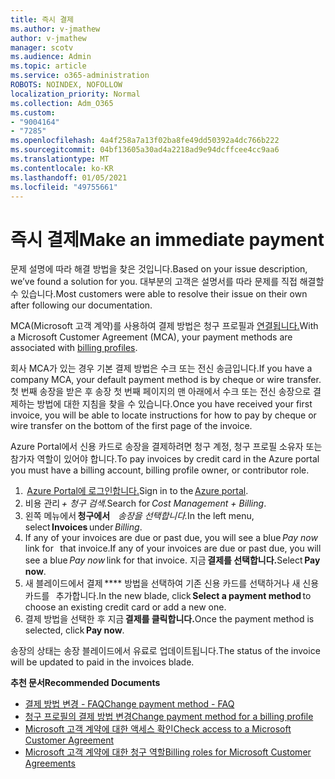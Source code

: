 ```yaml
---
title: 즉시 결제
ms.author: v-jmathew
author: v-jmathew
manager: scotv
ms.audience: Admin
ms.topic: article
ms.service: o365-administration
ROBOTS: NOINDEX, NOFOLLOW
localization_priority: Normal
ms.collection: Adm_O365
ms.custom:
- "9004164"
- "7285"
ms.openlocfilehash: 4a4f258a7a13f02ba8fe49dd50392a4dc766b222
ms.sourcegitcommit: 04bf13605a30ad4a2218ad9e94dcffcee4cc9aa6
ms.translationtype: MT
ms.contentlocale: ko-KR
ms.lasthandoff: 01/05/2021
ms.locfileid: "49755661"
---
```

# <a name="make-an-immediate-payment"></a><span data-ttu-id="243c6-102">즉시 결제</span><span class="sxs-lookup"><span data-stu-id="243c6-102">Make an immediate payment</span></span>

<span data-ttu-id="243c6-103">문제 설명에 따라 해결 방법을 찾은 것입니다.</span><span class="sxs-lookup"><span data-stu-id="243c6-103">Based on your issue description, we’ve found a solution for you.</span></span> <span data-ttu-id="243c6-104">대부분의 고객은 설명서를 따라 문제를 직접 해결할 수 있습니다.</span><span class="sxs-lookup"><span data-stu-id="243c6-104">Most customers were able to resolve their issue on their own after following our documentation.</span></span>

<span data-ttu-id="243c6-105">MCA(Microsoft 고객 계약)를 사용하여 결제 방법은 청구 프로필과 [연결됩니다.](https://docs.microsoft.com/azure/billing/billing-how-to-change-credit-card?WT.mc_id=Portal-Microsoft_Azure_Support#change-payment-method-for-a-billing-profile)</span><span class="sxs-lookup"><span data-stu-id="243c6-105">With a Microsoft Customer Agreement (MCA), your payment methods are associated with [billing profiles](https://docs.microsoft.com/azure/billing/billing-how-to-change-credit-card?WT.mc_id=Portal-Microsoft_Azure_Support#change-payment-method-for-a-billing-profile).</span></span>

<span data-ttu-id="243c6-106">회사 MCA가 있는 경우 기본 결제 방법은 수크 또는 전신 송금입니다.</span><span class="sxs-lookup"><span data-stu-id="243c6-106">If you have a company MCA, your default payment method is by cheque or wire transfer.</span></span> <span data-ttu-id="243c6-107">첫 번째 송장을 받은 후 송장 첫 번째 페이지의 맨 아래에서 수크 또는 전신 송장으로 결제하는 방법에 대한 지침을 찾을 수 있습니다.</span><span class="sxs-lookup"><span data-stu-id="243c6-107">Once you have received your first invoice, you will be able to locate instructions for how to pay by cheque or wire transfer on the bottom of the first page of the invoice.</span></span>

<span data-ttu-id="243c6-108">Azure Portal에서 신용 카드로 송장을 결제하려면 청구 계정, 청구 프로필 소유자 또는 참가자 역할이 있어야 합니다.</span><span class="sxs-lookup"><span data-stu-id="243c6-108">To pay invoices by credit card in the Azure portal you must have a billing account, billing profile owner, or contributor role.</span></span>

1. <span data-ttu-id="243c6-109"> [Azure Portal에 로그인합니다.](https://portal.azure.com/)</span><span class="sxs-lookup"><span data-stu-id="243c6-109">Sign in to the [Azure portal](https://portal.azure.com/).</span></span>
2. <span data-ttu-id="243c6-110">비용 관리 *+ 청구 검색.*</span><span class="sxs-lookup"><span data-stu-id="243c6-110">Search for *Cost Management + Billing*.</span></span>
3. <span data-ttu-id="243c6-111">왼쪽 메뉴에서 **청구에서**    *송장을 선택합니다.*</span><span class="sxs-lookup"><span data-stu-id="243c6-111">In the left menu, select **Invoices** under *Billing*.</span></span>
4. <span data-ttu-id="243c6-112">If any of your invoices are due or past due, you will see a blue *Pay now* link for   that invoice.</span><span class="sxs-lookup"><span data-stu-id="243c6-112">If any of your invoices are due or past due, you will see a blue *Pay now* link for that invoice.</span></span> <span data-ttu-id="243c6-113">지금 **결제를 선택합니다.**</span><span class="sxs-lookup"><span data-stu-id="243c6-113">Select **Pay now**.</span></span>
5. <span data-ttu-id="243c6-114">새 블레이드에서 결제 \*\*\*\* 방법을 선택하여 기존 신용 카드를 선택하거나 새 신용 카드를   추가합니다.</span><span class="sxs-lookup"><span data-stu-id="243c6-114">In the new blade, click **Select a payment method** to choose an existing credit card or add a new one.</span></span>
6. <span data-ttu-id="243c6-115">결제 방법을 선택한 후 지금 **결제를 클릭합니다.**</span><span class="sxs-lookup"><span data-stu-id="243c6-115">Once the payment method is selected, click **Pay now**.</span></span>

<span data-ttu-id="243c6-116">송장의 상태는 송장 블레이드에서 유료로 업데이트됩니다.</span><span class="sxs-lookup"><span data-stu-id="243c6-116">The status of the invoice will be updated to paid in the invoices blade.</span></span>

<span data-ttu-id="243c6-117">**추천 문서**</span><span class="sxs-lookup"><span data-stu-id="243c6-117">**Recommended Documents**</span></span>

- [<span data-ttu-id="243c6-118">결제 방법 변경 - FAQ</span><span class="sxs-lookup"><span data-stu-id="243c6-118">Change payment method - FAQ</span></span>](https://docs.microsoft.com/azure/billing/billing-how-to-change-credit-card?WT.mc_id=Portal-Microsoft_Azure_Support#frequently-asked-questions)
- [<span data-ttu-id="243c6-119">청구 프로필의 결제 방법 변경</span><span class="sxs-lookup"><span data-stu-id="243c6-119">Change payment method for a billing profile</span></span>](https://docs.microsoft.com/azure/cost-management-billing/manage/change-credit-card?WT.mc_id=Portal-Microsoft_Azure_Support#manage-credit-cards-for-a-microsoft-customer-agreement)
- [<span data-ttu-id="243c6-120">Microsoft 고객 계약에 대한 액세스 확인</span><span class="sxs-lookup"><span data-stu-id="243c6-120">Check access to a Microsoft Customer Agreement</span></span>](https://docs.microsoft.com/azure/cost-management-billing/manage/change-credit-card?WT.mc_id=Portal-Microsoft_Azure_Support%22%20%5Cl%20%22manage-credit-cards-for-a-microsoft-customer-agreement%22%20%5Ct%20%22_blank#check-the-type-of-your-account)
- [<span data-ttu-id="243c6-121">Microsoft 고객 계약에 대한 청구 역할</span><span class="sxs-lookup"><span data-stu-id="243c6-121">Billing roles for Microsoft Customer Agreements</span></span>](https://docs.microsoft.com/azure/cost-management-billing/manage/understand-mca-roles)

